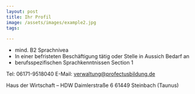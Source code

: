 ```yaml
---
layout: post
title: Ihr Profil
image: /assets/images/example2.jpg
tags:
 
---
```

- mind. B2 Sprachnivea 
- In einer befristeten Beschäftigung tätig  oder Stelle in Aussich Bedarf an 
- berufsspezifischen Sprachkenntnissen Section 1

Tel: 06171-9518040 E-Mail: verwaltung@profectusbildung.de

Haus der Wirtschaft – HDW Daimlerstraße 6 61449 Steinbach (Taunus)

